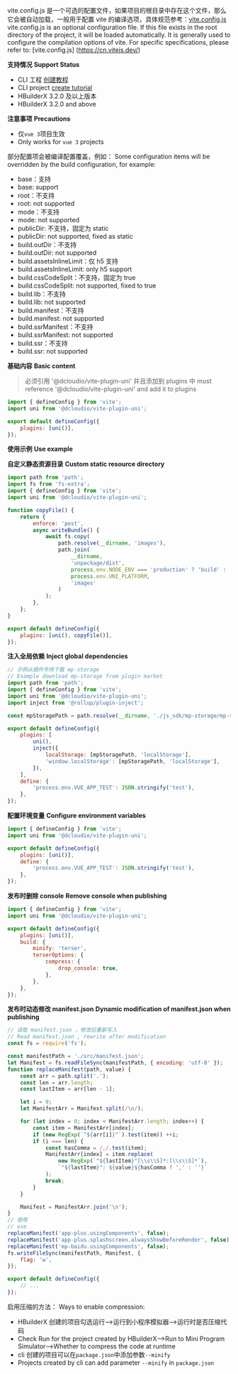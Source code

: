 vite.config.js 是一个可选的配置文件，如果项目的根目录中存在这个文件，那么它会被自动加载，一般用于配置 vite 的编译选项，具体规范参考：[vite.config.js](https://cn.vitejs.dev/)
vite.config.js is an optional configuration file. If this file exists in the root directory of the project, it will be loaded automatically. It is generally used to configure the compilation options of vite. For specific specifications, please refer to: [vite.config.js] (https://cn.vitejs.dev/)

**支持情况**
**Support Status**

- CLI 工程 [创建教程](/quickstart-cli)
- CLI project [create tutorial](/quickstart-cli)
- HBuilderX 3.2.0 及以上版本
- HBuilderX 3.2.0 and above

**注意事项**
**Precautions**

- 仅`vue 3`项目生效
- Only works for `vue 3` projects

部分配置项会被编译配置覆盖，例如：
Some configuration items will be overridden by the build configuration, for example:

- base：支持
- base: support
- root：不支持
- root: not supported
- mode：不支持
- mode: not supported
- publicDir: 不支持，固定为 static
- publicDir: not supported, fixed as static
- build.outDir：不支持
- build.outDir: not supported
- build.assetsInlineLimit：仅 h5 支持
- build.assetsInlineLimit: only h5 support
- build.cssCodeSplit：不支持，固定为 true
- build.cssCodeSplit: not supported, fixed to true
- build.lib：不支持
- build.lib: not supported
- build.manifest：不支持
- build.manifest: not supported
- build.ssrManifest：不支持
- build.ssrManifest: not supported
- build.ssr：不支持
- build.ssr: not supported

**基础内容**
**Basic content**

> 必须引用 '@dcloudio/vite-plugin-uni' 并且添加到 plugins 中
> must reference '@dcloudio/vite-plugin-uni' and add it to plugins

```js
import { defineConfig } from 'vite';
import uni from '@dcloudio/vite-plugin-uni';

export default defineConfig({
	plugins: [uni()],
});
```

**使用示例**
**Use example**

**自定义静态资源目录**
**Custom static resource directory**

```js
import path from 'path';
import fs from 'fs-extra';
import { defineConfig } from 'vite';
import uni from '@dcloudio/vite-plugin-uni';

function copyFile() {
	return {
		enforce: 'post',
		async writeBundle() {
			await fs.copy(
				path.resolve(__dirname, 'images'),
				path.join(
					__dirname,
					'unpackage/dist',
					process.env.NODE_ENV === 'production' ? 'build' : 'dev',
					process.env.UNI_PLATFORM,
					'images'
				)
			);
		},
	};
}

export default defineConfig({
	plugins: [uni(), copyFile()],
});
```

**注入全局依赖**
**Inject global dependencies**

```js
// 示例从插件市场下载 mp-storage
// Example download mp-storage from plugin market
import path from 'path';
import { defineConfig } from 'vite';
import uni from '@dcloudio/vite-plugin-uni';
import inject from '@rollup/plugin-inject';

const mpStoragePath = path.resolve(__dirname, './js_sdk/mp-storage/mp-storage');

export default defineConfig({
	plugins: [
		uni(),
		inject({
			localStorage: [mpStoragePath, 'localStorage'],
			'window.localStorage': [mpStoragePath, 'localStorage'],
		}),
	],
	define: {
		'process.env.VUE_APP_TEST': JSON.stringify('test'),
	},
});
```

**配置环境变量**
**Configure environment variables**

```js
import { defineConfig } from 'vite';
import uni from '@dcloudio/vite-plugin-uni';

export default defineConfig({
	plugins: [uni()],
	define: {
		'process.env.VUE_APP_TEST': JSON.stringify('test'),
	},
});
```

**发布时删除 console**
**Remove console when publishing**

```js
import { defineConfig } from 'vite';
import uni from '@dcloudio/vite-plugin-uni';

export default defineConfig({
	plugins: [uni()],
	build: {
		minify: 'terser',
		terserOptions: {
			compress: {
				drop_console: true,
			},
		},
	},
});
```

**发布时动态修改 manifest.json**
**Dynamic modification of manifest.json when publishing**

```js
// 读取 manifest.json ，修改后重新写入
// Read manifest.json , rewrite after modification
const fs = require('fs');

const manifestPath = './src/manifest.json';
let Manifest = fs.readFileSync(manifestPath, { encoding: 'utf-8' });
function replaceManifest(path, value) {
	const arr = path.split('.');
	const len = arr.length;
	const lastItem = arr[len - 1];

	let i = 0;
	let ManifestArr = Manifest.split(/\n/);

	for (let index = 0; index < ManifestArr.length; index++) {
		const item = ManifestArr[index];
		if (new RegExp(`"${arr[i]}"`).test(item)) ++i;
		if (i === len) {
			const hasComma = /,/.test(item);
			ManifestArr[index] = item.replace(
				new RegExp(`"${lastItem}"[\\s\\S]*:[\\s\\S]*`),
				`"${lastItem}": ${value}${hasComma ? ',' : ''}`
			);
			break;
		}
	}

	Manifest = ManifestArr.join('\n');
}
// 使用
// use
replaceManifest('app-plus.usingComponents', false);
replaceManifest('app-plus.splashscreen.alwaysShowBeforeRender', false);
replaceManifest('mp-baidu.usingComponents', false);
fs.writeFileSync(manifestPath, Manifest, {
	flag: 'w',
});

export default defineConfig({
	// ...
});
```

启用压缩的方法：
Ways to enable compression:

- HBuilderX 创建的项目勾选运行-->运行到小程序模拟器-->运行时是否压缩代码
- Check Run for the project created by HBuilderX-->Run to Mini Program Simulator-->Whether to compress the code at runtime
- cli 创建的项目可以在`package.json`中添加参数`--minify`
- Projects created by cli can add parameter `--minify` in `package.json`
